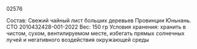 02576

Состав: Свежий чайный лист больших деревьев Провинции Юньнань. СТО 2010432428-001-2022 Вес: 150 гр Условия хранения: хранить в чистом, сухом, вентилируемом месте, избегать прямых солнечных лучей и негативного воздействия окружающей среды
